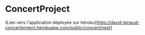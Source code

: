 # ConcertProject

(Lien vers l'application déployée sur héroku)[http://david-binaud-concertproject.herokuapp.com/public/concert/next]
